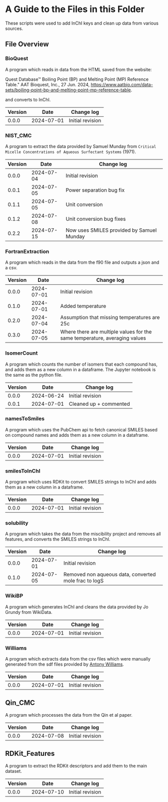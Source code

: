 # A Guide to the Files in this Folder

These scripts were used to add InChI keys and clean up data from various sources.

## File Overview

### BioQuest

A program which reads in data from the HTML saved from the website:  

Quest Database™ Boiling Point (BP) and Melting Point (MP) Reference Table." AAT Bioquest, Inc., 27 Jun. 2024, <https://www.aatbio.com/data-sets/boiling-point-bp-and-melting-point-mp-reference-table>.

and converts to InChI.

| Version | Date       | Change log       |
| ------- | ---------- | ---------------- |
| 0.0.0   | 2024-07-01 | Initial revision |

### NIST_CMC

A program to extract the data provided by Samuel Munday from `Critical Micelle Concentrations of Aqueous Surfectant Systems` (1971).

| Version | Date       | Change log                                |
| ------- | ---------- | ----------------------------------------- |
| 0.0.0   | 2024-07-04 | Initial revision                          |
| 0.0.1   | 2024-07-05 | Power separation bug fix                  |
| 0.1.1   | 2024-07-05 | Unit conversion                           |
| 0.1.2   | 2024-07-08 | Unit conversion bug fixes                 |
| 0.2.2   | 2024-07-15 | Now uses SMILES provided by Samuel Munday |

### FortranExtraction

A program which reads in the data from the f90 file and outputs a json and a csv.

| Version | Date       | Change log                                                                 |
| ------- | ---------- | -------------------------------------------------------------------------- |
| 0.0.0   | 2024-07-01 | Initial revision                                                           |
| 0.1.0   | 2024-07-01 | Added temperature                                                          |
| 0.2.0   | 2024-07-04 | Assumption that missing temperatures are 25c                               |
| 0.3.0   | 2024-07-05 | Where there are multiple values for the same temperature, averaging values |

### IsomerCount

A program which counts the number of isomers that each compound has, and adds them as a new column in a dataframe. The Jupyter notebook is the same as the python file.

| Version | Date       | Change log             |
| ------- | ---------- | ---------------------- |
| 0.0.0   | 2024-06-24 | Initial revision       |
| 0.0.1   | 2024-07-01 | Cleaned up + commented |

### namesToSmiles

A program which uses the PubChem api to fetch canonical SMILES based on compound names and adds them as a new column in a dataframe.

| Version | Date       | Change log       |
| ------- | ---------- | ---------------- |
| 0.0.0   | 2024-07-01 | Initial revision |

### smilesToInChI

A program which uses RDKit to convert SMILES strings to InChI and adds them as a new column in a dataframe.

| Version | Date       | Change log       |
| ------- | ---------- | ---------------- |
| 0.0.0   | 2024-07-01 | Initial revision |

### solubility

A program which takes the data from the miscibility project and removes all features, and converts the SMILES strings to InChI.

| Version | Date       | Change log                                            |
| ------- | ---------- | ----------------------------------------------------- |
| 0.0.0   | 2024-07-01 | Initial revision                                      |
| 0.1.0   | 2024-07-05 | Removed non aqueous data, converted mole frac to logS |

### WikiBP

A program which generates InChI and cleans the data provided by Jo Grundy from WikiData.

| Version | Date       | Change log       |
| ------- | ---------- | ---------------- |
| 0.0.0   | 2024-07-01 | Initial revision |

### Williams

A program which extracts data from the csv files which were manually generated from the sdf files provided by [Antony Williams](https://figshare.com/articles/dataset/Melting_Point_and_Pyrolysis_Point_Data_for_Tens_of_Thousands_of_Chemicals/2007426).

| Version | Date       | Change log       |
| ------- | ---------- | ---------------- |
| 0.0.0   | 2024-07-01 | Initial revision |

## Qin_CMC

A program which processes the data from the Qin et al paper.

| Version | Date       | Change log       |
| ------- | ---------- | ---------------- |
| 0.0.0   | 2024-07-08 | Initial revision |

## RDKit_Features

A program to extract the RDKit descriptors and add them to the main dataset.

| Version | Date       | Change log       |
| ------- | ---------- | ---------------- |
| 0.0.0   | 2024-07-10 | Initial revision |
